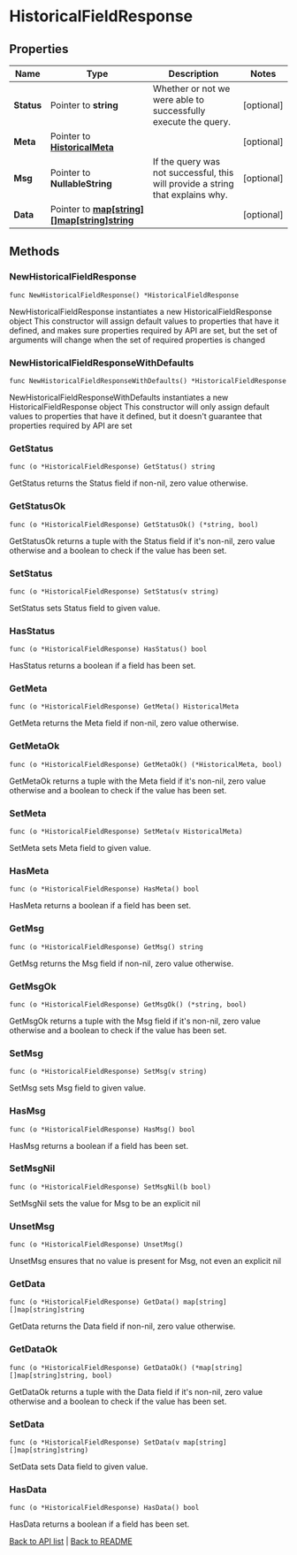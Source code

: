 # HistoricalFieldResponse

## Properties

Name | Type | Description | Notes
------------ | ------------- | ------------- | -------------
**Status** | Pointer to **string** | Whether or not we were able to successfully execute the query. | [optional] 
**Meta** | Pointer to [**HistoricalMeta**](HistoricalMeta.md) |  | [optional] 
**Msg** | Pointer to **NullableString** | If the query was not successful, this will provide a string that explains why. | [optional] 
**Data** | Pointer to [**map[string][]map[string]string**](array.md) |  | [optional] 

## Methods

### NewHistoricalFieldResponse

`func NewHistoricalFieldResponse() *HistoricalFieldResponse`

NewHistoricalFieldResponse instantiates a new HistoricalFieldResponse object
This constructor will assign default values to properties that have it defined,
and makes sure properties required by API are set, but the set of arguments
will change when the set of required properties is changed

### NewHistoricalFieldResponseWithDefaults

`func NewHistoricalFieldResponseWithDefaults() *HistoricalFieldResponse`

NewHistoricalFieldResponseWithDefaults instantiates a new HistoricalFieldResponse object
This constructor will only assign default values to properties that have it defined,
but it doesn't guarantee that properties required by API are set

### GetStatus

`func (o *HistoricalFieldResponse) GetStatus() string`

GetStatus returns the Status field if non-nil, zero value otherwise.

### GetStatusOk

`func (o *HistoricalFieldResponse) GetStatusOk() (*string, bool)`

GetStatusOk returns a tuple with the Status field if it's non-nil, zero value otherwise
and a boolean to check if the value has been set.

### SetStatus

`func (o *HistoricalFieldResponse) SetStatus(v string)`

SetStatus sets Status field to given value.

### HasStatus

`func (o *HistoricalFieldResponse) HasStatus() bool`

HasStatus returns a boolean if a field has been set.

### GetMeta

`func (o *HistoricalFieldResponse) GetMeta() HistoricalMeta`

GetMeta returns the Meta field if non-nil, zero value otherwise.

### GetMetaOk

`func (o *HistoricalFieldResponse) GetMetaOk() (*HistoricalMeta, bool)`

GetMetaOk returns a tuple with the Meta field if it's non-nil, zero value otherwise
and a boolean to check if the value has been set.

### SetMeta

`func (o *HistoricalFieldResponse) SetMeta(v HistoricalMeta)`

SetMeta sets Meta field to given value.

### HasMeta

`func (o *HistoricalFieldResponse) HasMeta() bool`

HasMeta returns a boolean if a field has been set.

### GetMsg

`func (o *HistoricalFieldResponse) GetMsg() string`

GetMsg returns the Msg field if non-nil, zero value otherwise.

### GetMsgOk

`func (o *HistoricalFieldResponse) GetMsgOk() (*string, bool)`

GetMsgOk returns a tuple with the Msg field if it's non-nil, zero value otherwise
and a boolean to check if the value has been set.

### SetMsg

`func (o *HistoricalFieldResponse) SetMsg(v string)`

SetMsg sets Msg field to given value.

### HasMsg

`func (o *HistoricalFieldResponse) HasMsg() bool`

HasMsg returns a boolean if a field has been set.

### SetMsgNil

`func (o *HistoricalFieldResponse) SetMsgNil(b bool)`

 SetMsgNil sets the value for Msg to be an explicit nil

### UnsetMsg
`func (o *HistoricalFieldResponse) UnsetMsg()`

UnsetMsg ensures that no value is present for Msg, not even an explicit nil
### GetData

`func (o *HistoricalFieldResponse) GetData() map[string][]map[string]string`

GetData returns the Data field if non-nil, zero value otherwise.

### GetDataOk

`func (o *HistoricalFieldResponse) GetDataOk() (*map[string][]map[string]string, bool)`

GetDataOk returns a tuple with the Data field if it's non-nil, zero value otherwise
and a boolean to check if the value has been set.

### SetData

`func (o *HistoricalFieldResponse) SetData(v map[string][]map[string]string)`

SetData sets Data field to given value.

### HasData

`func (o *HistoricalFieldResponse) HasData() bool`

HasData returns a boolean if a field has been set.


[Back to API list](../README.md#documentation-for-api-endpoints) | [Back to README](../README.md)
